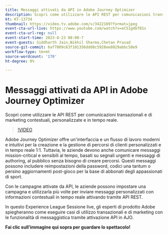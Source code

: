 ```yaml
---
title: Messaggi attivati da API in Adobe Journey Optimizer
description: Scopri come utilizzare le API REST per comunicazioni transazionali e di marketing contestuali, personalizzate e in tempo reale.
kt: KT-13734
thumbnail: https://video.tv.adobe.com/v/3422169?format=jpeg
event-cta-url-live: https://www.youtube.com/watch?v=eC51g4bf81s
event-cta-url-reg: null
event-start-time: 2023-8-23 08:00-7
event-guests: Siddharth Jain,Nikhil Sharma,Chetan Prasad
source-git-commit: 6af7809c63f101356ddd8c5928ee8029abbc58e9
workflow-type: tm+mt
source-wordcount: '170'
ht-degree: 0%

---
```


# Messaggi attivati da API in Adobe Journey Optimizer

Scopri come utilizzare le API REST per comunicazioni transazionali e di marketing contestuali, personalizzate e in tempo reale.

>[!VIDEO](https://video.tv.adobe.com/v/3422169/?learn=on)

Adobe Journey Optimizer offre un&#39;interfaccia e un flusso di lavoro moderni e intuitivi per la creazione e la gestione di percorsi di clienti personalizzati e in tempo reale 1:1. Tuttavia, le aziende devono anche comunicare messaggi mission-critical e sensibili al tempo, basati su segnali urgenti e messaggi di authoring, al pubblico senza bisogno di creare percorsi. Questi messaggi possono includere reimpostazioni della password, codici una tantum o persino aggiornamenti post-gioco per la base di abbonati degli appassionati di sport.

Con le campagne attivate da API, le aziende possono impostare una campagna e utilizzarla più volte per inviare messaggi personalizzati con informazioni contestuali in tempo reale attivando tramite API REST.

In questo Experience League Sessione live, gli esperti di prodotto Adobe spiegheranno come eseguire casi di utilizzo transazionali e di marketing con le funzionalità di messaggistica tramite attivazione API in AJO.

**Fai clic sull’immagine qui sopra per guardare lo spettacolo!**

